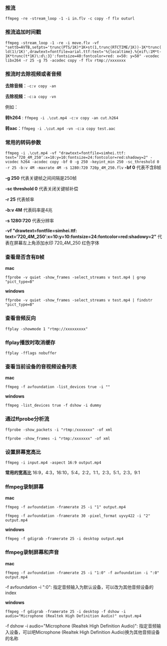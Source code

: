 ### 推流
`ffmpeg -re -stream_loop -1 -i in.flv -c copy -f flv outurl`
### 推流追加时间戳
`ffmpeg -stream_loop -1 -re -i move.flv -vf "settb=AVTB,setpts='trunc(PTS/1K)*1K+st(1,trunc(RTCTIME/1K))-1K*trunc(ld(1)/1K)',drawtext=fontfile=arial.ttf:text='%{localtime}.%{eif\:1M*t-1K*trunc(t*1K)\:d\:3}':fontsize=40:fontcolor=red: x=50: y=50" -vcodec libx264 -r 25 -g 75 -acodec copy -f flv rtmp://xxxxxxx`

### 推流时去除视频或者音频
**去除音频**：`-c:v copy -an`

**去除视频**：`-c:a copy -vn`

例如：

**转h264** : `ffmpeg -i .\cut.mp4 -c:v copy -an cut.h264`

**转aac**：`ffmpeg -i .\cut.mp4 -vn -c:a copy test.aac`

### 常用的转码参数
`ffmpeg -i .\cut.mp4 -vf "drawtext=fontfile=simhei.ttf: text=‘720_4M_250’:x=10:y=10:fontsize=24:fontcolor=red:shadowy=2" -vcodec h264 -acodec copy -bf 0 -g 250 -keyint_min 250 -sc_threshold 0 -r 25 -b:v 4M -maxrate 4M -s 1280:720 720p_4M_250.flv`
**-bf 0** 代表不含B帧

**-g 250** 代表关键帧之间间隔是250帧

**-sc threshold 0** 代表关闭关键帧补偿

**-r 25** 代表帧率

**-b:v 4M** 代表码率是4兆

**-s 1280:720** 代表分辨率

**-vf "drawtext=fontfile=simhei.ttf: text=‘720_4M_250’:x=10:y=10:fontsize=24:fontcolor=red:shadowy=2"**  代表在屏幕左上角添加水印 720_4M_250 红色字体

### 查看是否含有B帧
**mac**

`ffprobe -v quiet -show_frames -select_streams v test.mp4 | grep "pict_type=B"`

**windows**

`ffprobe -v quiet -show_frames -select_streams v test.mp4 | findstr "pict_type=B"`

### 查看音频反向
`ffplay -showmode 1 "rtmp://xxxxxxxxx"`
### ffplay播放时取消缓存
`ffplay -fflags nobuffer`

### 查看当前设备的音视频设备列表
**mac**

`ffmpeg -f avfoundation -list_devices true -i ""`

**windows**

`ffmpeg -list_devices true -f dshow -i dummy`

### 通过ffprobe分析流
`ffprobe -show_packets -i "rtmp:/xxxxxxx" -of xml`

`ffprobe -show_frames -i "rtmp:/xxxxxxx" -of xml`

### 设置屏幕宽高比
`ffmpeg -i input.mp4 -aspect 16:9 output.mp4`

**常用的宽高比** 16:9，4:3，16:10，5:4，2:2，1:1，2:3，5:1，2:3，9:1
### ffmpeg录制屏幕
**mac**

`ffmpeg -f avfoundation -framerate 25 -i "1" output.mp4`

`ffmpeg -f avfoundation -framerate 30 -pixel_format uyvy422 -i "2" output.mp4`

**windows**

`ffmpeg -f gdigrab -framerate 25 -i desktop output.mp4`

### ffmpeg录制屏幕和声音
**mac**

`ffmpeg -f avfoundation -framerate 25 -i "1:0" -f avfoundation -i ":0" output.mp4`

-f avfoundation -i ":0": 指定音频输入为默认设备，可以改为其他音频设备的index

**windows**

`ffmpeg -f gdigrab -framerate 25 -i desktop -f dshow -i audio="Microphone (Realtek High Definition Audio)" output.mp4`

-f dshow -i audio="Microphone (Realtek High Definition Audio)": 指定音频输入设备，可以吧Microphone (Realtek High Definition Audio)换为其他音频设备的名称
<!--stackedit_data:
eyJoaXN0b3J5IjpbLTEzNzg3NzY1MTAsMTg4MjUwNzk0NiwxOD
gyNTA3OTQ2LDczMDk5ODExNl19
-->